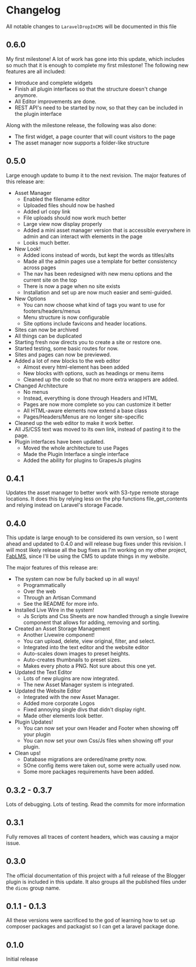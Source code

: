 # Changelog

All notable changes to `LaravelDropInCMS` will be documented in this file

## 0.6.0

My first milestone!
A lot of work has gone into this update, which includes so much that it is enough
to complete my first milestone!  The following new features are all included:

* Introduce and complete widgets
* Finish all plugin interfaces so that the structure doesn't change anymore.
* All Editor improvements are done.
* REST API's need to be started by now, so that they can be included in the plugin interface

Along with the milestone release, the following was also done:

* The first widget, a page counter that will count visitors to the page
* The asset manager now supports a folder-like structure


## 0.5.0

Large enough update to bump it to the next revision.
The major features of this release are:

* Asset Manager
    * Enabled the filename editor
    * Uploaded files should now be hashed
    * Added url copy link
    * File uploads should now work much better
    * Large view now display properly
    * Added a mini asset manager version that is accessible everywhere in admin and can interact with elements in the page
    * Looks much better.
* New Look!
    * Added icons instead of words, but kept the words as titles/alts
    * Made all the admin pages use a template for better consistency across pages
    * The nav has been redesigned with new menu options and the current site on the top
    * There is now a page when no site exists
    * Installation and set up are now much easier and semi-guided.
* New Options
    * You can now choose what kind of tags you want to use for footers/headers/menus
    * Menu structure is now configurable
    * Site options include favicons and header locations.
* Sites can now be archived
* All things can be duplicated
* Starting fresh now directs you to create a site or restore one.
* Started testing, some basic routes for now.
* Sites and pages can now be previewed.
* Added a lot of new blocks to the web editor
    * Almost every html-element has been added
    * New blocks with options, such as headings or menu items
    * Cleaned up the code so that no more extra wrappers are added.
* Changed Architecture
    * No menus
    * Instead, everything is done through Headers and HTML
    * Pages are now more complete so you can customize it better
    * All HTML-aware elements now extend a base class
    * Pages/Headers/Menus are no longer site-specific
* Cleaned up the web editor to make it work better.
* All JS/CSS text was moved to its own link, instead of pasting it to the page.
* Plugin interfaces have been updated.
    * Moved the whole architecture to use Pages
    * Made the Plugin Interface a single interface
    * Added the ability for plugins to GrapesJs plugins

## 0.4.1

Updates the asset manager to better work with S3-type remote storage locations. 
It does this by relying less on the php functions file_get_contents
and relying instead on Laravel's storage Facade.

## 0.4.0

This update is large enough to be considered its own version, so I went ahead and updated
to 0.4.0 and will release bug fixes under this revision. I will most likely 
release all the bug fixes as I'm working on my other project, [FabLMS](https://dev.kalinec.net),
since I'll be using the CMS to update things in my website.

The major features of this release are:

* The system can now be fully backed up in all ways!
  * Programmatically
  * Over the web
  * Through an Artisan Command
  * See the README for more info.
* Installed Live Wire in the system!
  * Js Scripts and Css Sheets are now handled through a single
  livewire component that allows for adding, removing and sorting.
* Created an Asset Storage Management
  * Another Livewire component!
  * You can upload, delete, view original, filter, and select.
  * Integrated into the text editor and the website editor
  * Auto-scales down images to preset heights.
  * Auto-creates thumbnails to preset sizes.
  * Makes every photo a PNG. Not sure about this one yet.
* Updated the Text Editor
  * Lots of new plugins are now integrated.
  * The new Asset Manager system is integrated.
* Updated the Website Editor
  * Integrated with the new Asset Manager.
  * Added more corporate Logos
  * Fixed annoying single divs that didn't display right.
  * Made other elements look better.
* Plugin Updates!
  * You can now set your own Header and Footer when showing off your plugin
  * You can now set your own Css/Js files when showing off your plugin.
* Clean ups!
  * Database migrations are ordered/name pretty now.
  * SOne config items were taken out, some were actually used now.
  * Some more packages requirements have been added.


## 0.3.2 - 0.3.7

Lots of debugging. Lots of testing. Read the commits for more information

## 0.3.1

Fully removes all traces of content headers, which was causing a major issue.


## 0.3.0

The official documentation of this project with a full release of the Blogger plugin is
included in this update.  It also groups all the published files under
the `dicms` group name.

## 0.1.1 - 0.1.3

All these versions were sacrificed to the god of learning how to set up composer packages and packagist so I can get a laravel package done.

## 0.1.0

Initial release

